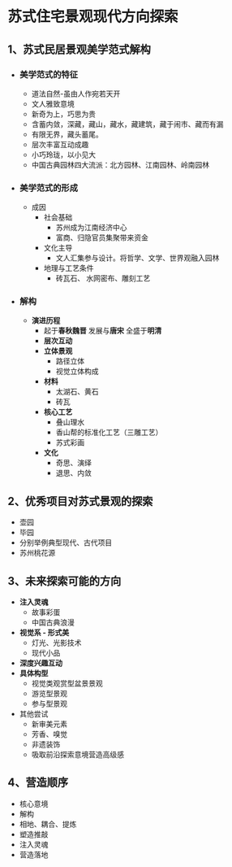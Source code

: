 # 苏式住宅景观现代方向探索
## 1、苏式民居景观美学范式解构
- ### 美学范式的特征
	- 道法自然-虽由人作宛若天开
	- 文人雅致意境
	- 新奇为上，巧思为贵
	- 含蓄内敛，深藏，藏山，藏水，藏建筑，藏于闹市、藏而有漏
	- 有限无界，藏头蓄尾。
	- 层次丰富互动成趣
	- 小巧玲珑，以小见大
	- 中国古典园林四大流派：北方园林、江南园林、岭南园林
- ### 美学范式的形成
	- 成因
		- 社会基础  
			- 苏州成为江南经济中心
			- 富商、归隐官员集聚带来资金
		- 文化主导
			- 文人汇集参与设计。将哲学、文学、世界观融入园林
		- 地理与工艺条件
			- 砖瓦石、 水网密布、雕刻工艺
- ### 解构
  - **演进历程**
	  - 起于**春秋魏晋**    发展与**唐宋**  全盛于**明清**
	- **层次互动**
	- **立体景观**
		- 路径立体
		- 视觉立体构成
	- **材料**
		- 太湖石、黄石
		- 砖瓦
	- **核心工艺**
		- 叠山理水
		- 香山帮的标准化工艺（三雕工艺）
		- 苏式彩画
	- **文化**
	 	- 奇思、演绎
		- 退思、内敛

## 2、优秀项目对苏式景观的探索

- 壶园
- 毕园
- 分别举例典型现代、古代项目
- 苏州桃花源

## 3、未来探索可能的方向
- **注入灵魂**
	- 故事彩蛋
	- 中国古典浪漫
- **视觉系 - 形式美**
  - 灯光、光影技术
  - 现代小品
- **深度兴趣互动**
- **具体构型**
  - 视觉类观赏型盆景景观
  - 游览型景观
  - 参与型景观
- 其他尝试
  - 新审美元素
  - 芳香、嗅觉
  - 非遗装饰
  - 吸取前沿探索意境营造高级感

## 4、营造顺序
- 核心意境
- 解构
- 相地、耦合、提炼
- 塑造推敲
- 注入灵魂
- 营造落地 